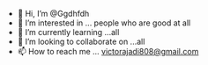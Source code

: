 - 👋 Hi, I’m @Ggdhfdh
- 👀 I’m interested in ... people who are good at all
- 🌱 I’m currently learning ...all
- 💞️ I’m looking to collaborate on ...all
- 📫 How to reach me ...
victorajadi808@gmail.com
<!---
Ggdhfdh/Ggdhfdh is a ✨ special ✨ repository because its `README.md` (this file) appears on your GitHub profile.
You can click the Preview link to take a look at your changes.
--->
